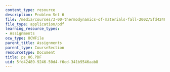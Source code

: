 ```yaml
---
content_type: resource
description: Problem Set 6
file: /media/courses/3-00-thermodynamics-of-materials-fall-2002/5fd42489924650d4f6ed341b9546aab8_ps_06.PDF
file_type: application/pdf
learning_resource_types:
- Assignments
ocw_type: OCWFile
parent_title: Assignments
parent_type: CourseSection
resourcetype: Document
title: ps_06.PDF
uid: 5fd42489-9246-50d4-f6ed-341b9546aab8
---
```

